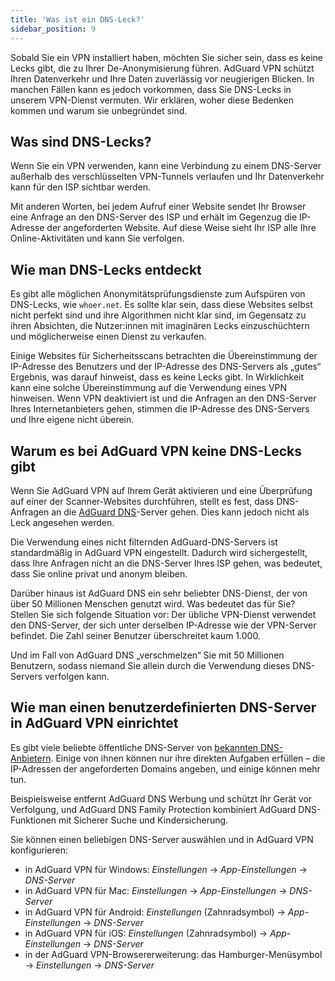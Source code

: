 ```yaml
---
title: 'Was ist ein DNS-Leck?'
sidebar_position: 9
---
```


Sobald Sie ein VPN installiert haben, möchten Sie sicher sein, dass es keine Lecks gibt, die zu Ihrer De-Anonymisierung führen. AdGuard VPN schützt Ihren Datenverkehr und Ihre Daten zuverlässig vor neugierigen Blicken. In manchen Fällen kann es jedoch vorkommen, dass Sie DNS-Lecks in unserem VPN-Dienst vermuten. Wir erklären, woher diese Bedenken kommen und warum sie unbegründet sind.

## Was sind DNS-Lecks?

Wenn Sie ein VPN verwenden, kann eine Verbindung zu einem DNS-Server außerhalb des verschlüsselten VPN-Tunnels verlaufen und Ihr Datenverkehr kann für den ISP sichtbar werden.

Mit anderen Worten, bei jedem Aufruf einer Website sendet Ihr Browser eine Anfrage an den DNS-Server des ISP und erhält im Gegenzug die IP-Adresse der angeforderten Website. Auf diese Weise sieht Ihr ISP alle Ihre Online-Aktivitäten und kann Sie verfolgen.

## Wie man DNS-Lecks entdeckt

Es gibt alle möglichen Anonymitätsprüfungsdienste zum Aufspüren von DNS-Lecks, wie `whoer.net`. Es sollte klar sein, dass diese Websites selbst nicht perfekt sind und ihre Algorithmen nicht klar sind, im Gegensatz zu ihren Absichten, die Nutzer:innen mit imaginären Lecks einzuschüchtern und möglicherweise einen Dienst zu verkaufen.

Einige Websites für Sicherheitsscans betrachten die Übereinstimmung der IP-Adresse des Benutzers und der IP-Adresse des DNS-Servers als „gutes“ Ergebnis, was darauf hinweist, dass es keine Lecks gibt. In Wirklichkeit kann eine solche Übereinstimmung auf die Verwendung eines VPN hinweisen. Wenn VPN deaktiviert ist und die Anfragen an den DNS-Server Ihres Internetanbieters gehen, stimmen die IP-Adresse des DNS-Servers und Ihre eigene nicht überein.

## Warum es bei AdGuard VPN keine DNS-Lecks gibt

Wenn Sie AdGuard VPN auf Ihrem Gerät aktivieren und eine Überprüfung auf einer der Scanner-Websites durchführen, stellt es fest, dass DNS-Anfragen an die [AdGuard DNS](https://adguard-dns.io)-Server gehen. Dies kann jedoch nicht als Leck angesehen werden.

Die Verwendung eines nicht filternden AdGuard-DNS-Servers ist standardmäßig in AdGuard VPN eingestellt. Dadurch wird sichergestellt, dass Ihre Anfragen nicht an die DNS-Server Ihres ISP gehen, was bedeutet, dass Sie online privat und anonym bleiben.

Darüber hinaus ist AdGuard DNS ein sehr beliebter DNS-Dienst, der von über 50 Millionen Menschen genutzt wird. Was bedeutet das für Sie? Stellen Sie sich folgende Situation vor: Der übliche VPN-Dienst verwendet den DNS-Server, der sich unter derselben IP-Adresse wie der VPN-Server befindet. Die Zahl seiner Benutzer überschreitet kaum 1.000.

Und im Fall von AdGuard DNS „verschmelzen“ Sie mit 50 Millionen Benutzern, sodass niemand Sie allein durch die Verwendung dieses DNS-Servers verfolgen kann.

## Wie man einen benutzerdefinierten DNS-Server in AdGuard VPN einrichtet

Es gibt viele beliebte öffentliche DNS-Server von [bekannten DNS-Anbietern](https://adguard-dns.io/kb/general/dns-providers). Einige von ihnen können nur ihre direkten Aufgaben erfüllen – die IP-Adressen der angeforderten Domains angeben, und einige können mehr tun.

Beispielsweise entfernt AdGuard DNS Werbung und schützt Ihr Gerät vor Verfolgung, und AdGuard DNS Family Protection kombiniert AdGuard DNS-Funktionen mit Sicherer Suche und Kindersicherung.

Sie können einen beliebigen DNS-Server auswählen und in AdGuard VPN konfigurieren:

- in AdGuard VPN für Windows: *Einstellungen* → *App-Einstellungen* → *DNS-Server*
- in AdGuard VPN für Mac: *Einstellungen* → *App-Einstellungen* → *DNS-Server*
- in AdGuard VPN für Android: *Einstellungen* (Zahnradsymbol) → *App-Einstellungen* → *DNS-Server*
- in AdGuard VPN für iOS: *Einstellungen* (Zahnradsymbol) → *App-Einstellungen* → *DNS-Server*
- in der AdGuard VPN-Browsererweiterung: das Hamburger-Menüsymbol → *Einstellungen* → *DNS-Server*
